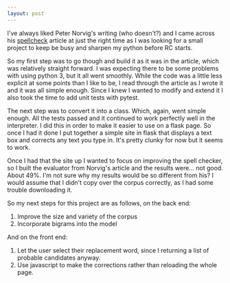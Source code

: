 ```yaml
---
layout: post
---
```


I've always liked Peter Norvig's writing (who doesn't?) and I came across his [spellcheck](http://norvig.com/spell-correct.html) article at just the right time as I was looking for a small project to keep be busy and sharpen my python before RC starts.

So my first step was to go though and build it as it was in the article, which was relatively straight forward. I was expecting there to be some problems with using python 3, but it all went smoothly. While the code was a little less explicit at some points than I like to be, I read through the article as I wrote it and it was all simple enough. Since I knew I wanted to modify and extend it I also took the time to add unit tests with pytest.

The next step was to convert it into a class. Which, again, went simple enough. All the tests passed and it continued to work perfectly well in the interpreter. I did this in order to make it easier to use on a flask page. So once I had it done I put together a simple site in flask that displays a text box and corrects any text you type in. It's pretty clunky for now but it seems to work.

Once I had that the site up I wanted to focus on improving the spell checker, so I built the evaluator from Norvig's article and the results were... not good. About 49%. I'm not sure why my results would be so different from his? I would assume that I didn't copy over the corpus correctly, as I had some trouble downloading it.

So my next steps for this project are as follows, on the back end:
1. Improve the size and variety of the corpus
2. Incorporate bigrams into the model

And on the front end:
1. Let the user select their replacement word, since I returning a list of probable candidates anyway.
2. Use javascript to make the corrections rather than reloading the whole page.
